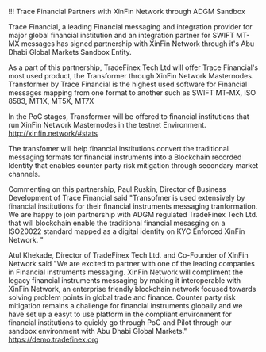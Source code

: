 !!! Trace Financial Partners with XinFin Network through ADGM Sandbox

Trace Financial, a leading Financial messaging and integration provider for major global financial institution and an integration partner for SWIFT MT-MX messages has signed partnership with XinFin Network through it's Abu Dhabi Global Markets Sandbox Entity.

As a part of this partnership, TradeFinex Tech Ltd will offer Trace Financial's most used product, the Transformer through XinFin Network Masternodes. Transformer by Trace Financial is the highest used software for Financial messages mapping from one format to another such as SWIFT MT-MX, ISO 8583, MT1X, MT5X, MT7X

In the PoC stages, Transformer will be offered to financial institutions that run XinFin Network Masternodes in the testnet Environment.  
http://xinfin.network/#stats

The transfomer will help financial institutions convert the traditional messaging formats for financial instruments into a Blockchain recorded Identity that enables counter party risk mitigation through secondary market channels.

Commenting on this partnership, Paul Ruskin, Director of Business Development of Trace Financial said "Transofmer is used extensively by financial institutions for their financial instruments messaging tranformation. We are happy to join partnership with ADGM regulated TradeFinex Tech Ltd. that will blockchain enable the traditional financial mesasging on a ISO20022 standard mapped as a digital identity on KYC Enforced XinFin Network. "

Atul Khekade, Director of TradeFinex Tech Ltd. and Co-Founder of XinFin Network said "We are excited to partner with one of the leading companies in Financial instruments messaging. XinFin Network will compliment the legacy financial instruments messaging by making it interoperable with XinFin Network, an enterprise friendly blockchain network focused towards solving problem points in global trade and finance. Counter party risk mitigation remains a challenge for financial instruments globally and we have set up a easyt to use platform in the compliant environment for financial institutions to quickly go through PoC and Pilot through our sandbox environment with Abu Dhabi Global Markets."
https://demo.tradefinex.org




